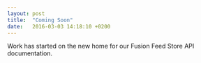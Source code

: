 ```yaml
---
layout: post
title:  "Coming Soon"
date:   2016-03-03 14:18:10 +0200
---
```

Work has started on the new home for our Fusion Feed Store API documentation. 
